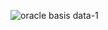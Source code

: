 ![oracle basis data-1](https://user-images.githubusercontent.com/89894421/207657999-0ea7ba81-8278-4eb1-9f30-488c0c765f6f.png)
